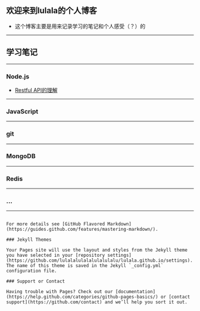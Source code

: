 ## 欢迎来到lulala的个人博客
 - 这个博客主要是用来记录学习的笔记和个人感受（？）的

-----------------------------------------------------------------------------------------------------------

## 学习笔记

-----------------------------------------------------------------------------------------------------------

### Node.js
 - [Restful API的理解](https://github.com/lulalalulalalulalulalu/lulala.github.io/personalblog/restful)



-----------------------------------------------------------------------------------------------------------

### JavaScript



-----------------------------------------------------------------------------------------------------------
### git



-----------------------------------------------------------------------------------------------------------
### MongoDB


-----------------------------------------------------------------------------------------------------------
### Redis

-----------------------------------------------------------------------------------------------------------
### ...



-----------------------------------------------------------------------------------------------------------

```

For more details see [GitHub Flavored Markdown](https://guides.github.com/features/mastering-markdown/).

### Jekyll Themes

Your Pages site will use the layout and styles from the Jekyll theme you have selected in your [repository settings](https://github.com/lulalalulalalulalulalu/lulala.github.io/settings). The name of this theme is saved in the Jekyll `_config.yml` configuration file.

### Support or Contact

Having trouble with Pages? Check out our [documentation](https://help.github.com/categories/github-pages-basics/) or [contact support](https://github.com/contact) and we’ll help you sort it out.
